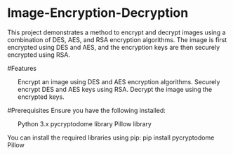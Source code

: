 # Image-Encryption-Decryption
This project demonstrates a method to encrypt and decrypt images using a combination of DES, AES, and RSA encryption algorithms. The image is first encrypted using DES and AES, and the encryption keys are then securely encrypted using RSA.

#Features
<ul>
  Encrypt an image using DES and AES encryption algorithms.
  Securely encrypt DES and AES keys using RSA.
  Decrypt the image using the encrypted keys.
</ul>

#Prerequisites
Ensure you have the following installed:
<ul> 
  Python 3.x
  pycryptodome library
  Pillow library
</ul>

You can install the required libraries using pip: 
pip install pycryptodome Pillow

